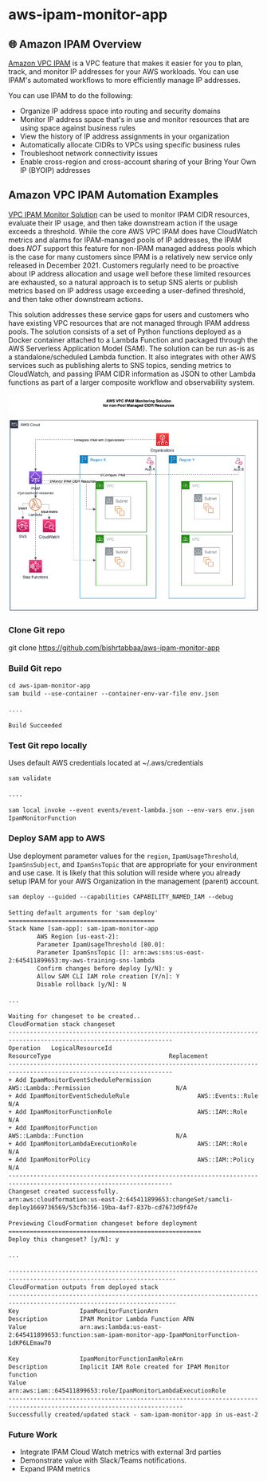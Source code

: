 # aws-ipam-monitor-app

## :globe_with_meridians: Amazon IPAM Overview

[Amazon VPC IPAM](https://docs.aws.amazon.com/vpc/latest/ipam/what-it-is-ipam.html) is a VPC feature that makes it easier for you to plan, track, and monitor IP addresses for your AWS workloads. You can use IPAM's automated workflows to more efficiently manage IP addresses.

You can use IPAM to do the following:
- Organize IP address space into routing and security domains
- Monitor IP address space that's in use and monitor resources that are using space against business rules
- View the history of IP address assignments in your organization
- Automatically allocate CIDRs to VPCs using specific business rules
- Troubleshoot network connectivity issues
- Enable cross-region and cross-account sharing of your Bring Your Own IP (BYOIP) addresses

## Amazon VPC IPAM Automation Examples

[VPC IPAM Monitor Solution](src/aws-ipam-monitor-lib.py) can be used to monitor IPAM CIDR resources, evaluate their IP usage, and then take downstream action if the usage exceeds a threshold.  While the core AWS VPC IPAM does have CloudWatch metrics and alarms for IPAM-managed pools of IP addresses, the IPAM does _NOT_ support this feature for non-IPAM managed address pools which is the case for many customers since IPAM is a relatively new service only released in December 2021. Customers regularly need to be proactive about IP address allocation and usage well before these limited resources are exhausted, so a natural approach is to setup SNS alerts or publish metrics based on IP address usage exceeding a user-defined threshold, and then take other downstream actions.  

This solution addresses these service gaps for users and customers who have existing VPC resources that are not managed through IPAM address pools.  The solution consists of a set of Python functions deployed as a Docker container attached to a Lambda Function and packaged through the AWS Serverless Application Model (SAM).  The solution can be run as-is as a standalone/scheduled Lambda function.  It also integrates with other AWS services such as publishing alerts to SNS topics, sending metrics to CloudWatch, and passing IPAM CIDR information as JSON to other Lambda functions as part of a larger composite workflow and observability system.

![VPC IPAM Monitor Solution Architecture](./assets/aws_ipam_monitor_app_architecture.png)

### Clone Git repo
git clone https://github.com/bishrtabbaa/aws-ipam-monitor-app

### Build Git repo
```
cd aws-ipam-monitor-app
sam build --use-container --container-env-var-file env.json

....

Build Succeeded
```

### Test Git repo locally 

Uses default AWS credentials located at ~/.aws/credentials
```
sam validate

....

sam local invoke --event events/event-lambda.json --env-vars env.json IpamMonitorFunction
```

### Deploy SAM app to AWS

Use deployment parameter values for the `region`, `IpamUsageThreshold`, `IpamSnsSubject`, and `IpamSnsTopic` that are appropriate for your environment and use case. It is likely that this solution will reside where you already setup IPAM for your AWS Organization in the management (parent) account.
```
sam deploy --guided --capabilities CAPABILITY_NAMED_IAM --debug

Setting default arguments for 'sam deploy'
=========================================
Stack Name [sam-app]: sam-ipam-monitor-app
        AWS Region [us-east-2]: 
        Parameter IpamUsageThreshold [80.0]: 
        Parameter IpamSnsTopic []: arn:aws:sns:us-east-2:645411899653:my-aws-training-sns-lambda
        Confirm changes before deploy [y/N]: y
        Allow SAM CLI IAM role creation [Y/n]: Y
        Disable rollback [y/N]: N

...

Waiting for changeset to be created..
CloudFormation stack changeset
--------------------------------------------------------------------------------------------------------------------
Operation   LogicalResourceId                              ResourceType                                 Replacement                                  
--------------------------------------------------------------------------------------------------------------------
+ Add IpamMonitorEventSchedulePermission             AWS::Lambda::Permission                        N/A                                          
+ Add IpamMonitorEventScheduleRule                   AWS::Events::Rule                              N/A                                          
+ Add IpamMonitorFunctionRole                        AWS::IAM::Role                                 N/A                                          
+ Add IpamMonitorFunction                            AWS::Lambda::Function                          N/A                                          
+ Add IpamMonitorLambdaExecutionRole                 AWS::IAM::Role                                 N/A                                          
+ Add IpamMonitorPolicy                              AWS::IAM::Policy                               N/A                                          
--------------------------------------------------------------------------------------------------------------------
Changeset created successfully. 
arn:aws:cloudformation:us-east-2:645411899653:changeSet/samcli-deploy1669736569/53cfb356-19ba-4af7-837b-cd7673d9f47e

Previewing CloudFormation changeset before deployment
======================================================
Deploy this changeset? [y/N]: y

...

---------------------------------------------------------------------------------------------------------------------
CloudFormation outputs from deployed stack
---------------------------------------------------------------------------------------------------------------------
Key                 IpamMonitorFunctionArn                                                                                                                
Description         IPAM Monitor Lambda Function ARN                                                                                                             
Value               arn:aws:lambda:us-east-2:645411899653:function:sam-ipam-monitor-app-IpamMonitorFunction-1dKP6LEmaw70                         

Key                 IpamMonitorFunctionIamRoleArn                                                                                                     
Description         Implicit IAM Role created for IPAM Monitor function                                                                                              
Value               arn:aws:iam::645411899653:role/IpamMonitorLambdaExecutionRole                                                                                
-----------------------------------------------------------------------------------------------------------------------
Successfully created/updated stack - sam-ipam-monitor-app in us-east-2
```

### Future Work

* Integrate IPAM Cloud Watch metrics with external 3rd parties
* Demonstrate value with Slack/Teams notifications.
* Expand IPAM metrics
